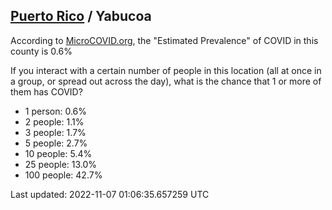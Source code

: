
## [Puerto Rico](/united-states/puerto-rico) / Yabucoa

According to [MicroCOVID.org](http://microcovid.org),
the "Estimated Prevalence" of COVID in this county is 0.6%

If you interact with a certain number of people in this location
(all at once in a group, or spread out across the day), what is the chance that
1 or more of them has COVID?

- 1 person: 0.6%
- 2 people: 1.1%
- 3 people: 1.7%
- 5 people: 2.7%
- 10 people: 5.4%
- 25 people: 13.0%
- 100 people: 42.7%

Last updated: 2022-11-07 01:06:35.657259 UTC
